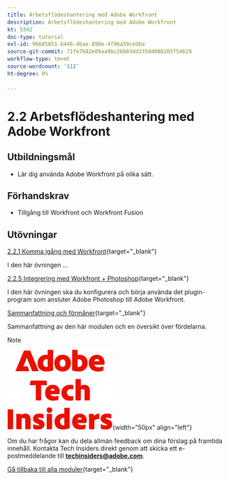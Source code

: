 ```yaml
---
title: Arbetsflödeshantering med Adobe Workfront
description: Arbetsflödeshantering med Adobe Workfront
kt: 5342
doc-type: tutorial
exl-id: 96685851-b446-4bae-890e-4f96a59cedba
source-git-commit: 71fe7b82e09aa9bc26b03dd2358d008265f54629
workflow-type: tm+mt
source-wordcount: '112'
ht-degree: 0%

---
```


# 2.2 Arbetsflödeshantering med Adobe Workfront

## Utbildningsmål

- Lär dig använda Adobe Workfront på olika sätt.

## Förhandskrav

- Tillgång till Workfront och Workfront Fusion

## Utövningar

[2.2.1 Komma igång med Workfront](./ex1.md){target="_blank"}

I den här övningen ...

[2.2.5 Integrering med Workfront + Photoshop](./ex5.md){target="_blank"}

I den här övningen ska du konfigurera och börja använda det plugin-program som ansluter Adobe Photoshop till Adobe Workfront.

[Sammanfattning och förmåner](./summary.md){target="_blank"}

Sammanfattning av den här modulen och en översikt över fördelarna.

>[!NOTE]
>
>![Tech Insiders](./../../../assets/images/techinsiders.png){width="50px" align="left"}
>
>Om du har frågor kan du dela allmän feedback om dina förslag på framtida innehåll. Kontakta Tech Insiders direkt genom att skicka ett e-postmeddelande till **techinsiders@adobe.com**.

[Gå tillbaka till alla moduler](../../../overview.md){target="_blank"}
